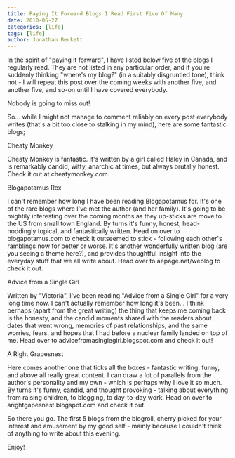 ```yaml
---
title: Paying It Forward Blogs I Read First Five Of Many
date: 2010-06-27
categories: [life]
tags: [life]
author: Jonathan Beckett
---
```


In the spirit of "paying it forward", I have listed below five of the blogs I regularly read. They are not listed in any particular order, and if you're suddenly thinking "where's my blog?" (in a suitably disgruntled tone), think not - I will repeat this post over the coming weeks with another five, and another five, and so-on until I have covered everybody.

Nobody is going to miss out!

So... while I might not manage to comment reliably on every post everybody writes (that's a bit too close to stalking in my mind), here are some fantastic blogs;

Cheaty Monkey

Cheaty Monkey is fantastic. It's written by a girl called Haley in Canada, and is remarkably candid, witty, anarchic at times, but always brutally honest. Check it out at cheatymonkey.com.

Blogapotamus Rex

I can't remember how long I have been reading Blogapotamus for. It's one of the rare blogs where I've met the author (and her family). It's going to be mightily interesting over the coming months as they up-sticks are move to the US from small town England. By turns it's funny, honest, head-noddingly topical, and fantastically written. Head on over to blogapotamus.com to check it outseemed to stick - following each other's ramblings now for better or worse. It's another wonderfully written blog (are you seeing a theme here?), and provides thoughtful insight into the everyday stuff that we all write about. Head over to aepage.net/weblog to check it out.

Advice from a Single Girl

Written by "Victoria", I've been reading "Advice from a Single Girl" for a very long time now. I can't actually remember how long it's been... I think perhaps (apart from the great writing) the thing that keeps me coming back is the honesty, and the candid moments shared with the readers about dates that went wrong, memories of past relationships, and the same worries, fears, and hopes that I had before a nuclear family landed on top of me. Head over to advicefromasinglegirl.blogspot.com and check it out!

A Right Grapesnest

Here comes another one that ticks all the boxes - fantastic writing, funny, and above all really great content. I can draw a lot of parallels from the author's personality and my own - which is perhaps why I love it so much. By turns it's funny, candid, and thought provoking - talking about everything from raising children, to blogging, to day-to-day work. Head on over to arightgapesnest.blogspot.com and check it out.

So there you go. The first 5 blogs from the blogroll, cherry picked for your interest and amusement by my good self - mainly because I couldn't think of anything to write about this evening.

Enjoy!